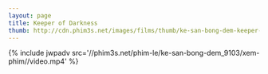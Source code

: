 ```yaml
---
layout: page
title: Keeper of Darkness
thumb: http://cdn.phim3s.net/images/films/thumb/ke-san-bong-dem-keeper-of-darkness-2016.jpg
---
```

{% include jwpadv src='//phim3s.net/phim-le/ke-san-bong-dem_9103/xem-phim//video.mp4' %}